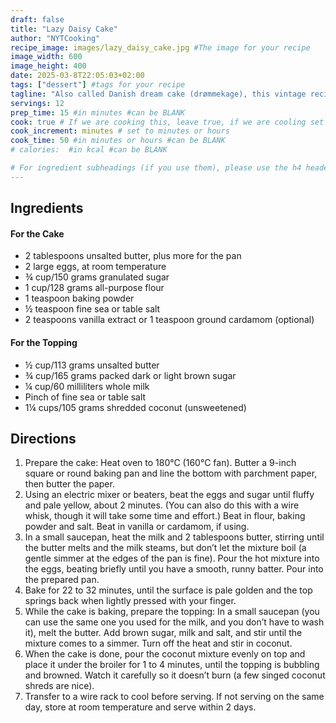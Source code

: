 ```yaml
---
draft: false
title: "Lazy Daisy Cake"
author: "NYTCooking"
recipe_image: images/lazy_daisy_cake.jpg #The image for your recipe
image_width: 600
image_height: 400
date: 2025-03-8T22:05:03+02:00
tags: ["dessert"] #tags for your recipe
tagline: "Also called Danish dream cake (drømmekage), this vintage recipe has a tender cake topped with a “lazy” frosting of butter, brown sugar and coconut."
servings: 12
prep_time: 15 #in minutes #can be BLANK
cook: true # If we are cooking this, leave true, if we are cooling set to false
cook_increment: minutes # set to minutes or hours
cook_time: 50 #in minutes or hours #can be BLANK
# calories:  #in kcal #can be BLANK

# For ingredient subheadings (if you use them), please use the h4 header.  For print view I have those elements targeted
---
```



## Ingredients

#### For the Cake
- 2 tablespoons unsalted butter, plus more for the pan
- 2 large eggs, at room temperature
- ¾ cup/150 grams granulated sugar
- 1 cup/128 grams all-purpose flour
- 1 teaspoon baking powder
- ½ teaspoon fine sea or table salt
- 2 teaspoons vanilla extract or 1 teaspoon ground cardamom (optional)

#### For the Topping
- ½ cup/113 grams unsalted butter
- ¾ cup/165 grams packed dark or light brown sugar
- ¼ cup/60 milliliters whole milk  
- Pinch of fine sea or table salt
- 1¼ cups/105 grams shredded coconut (unsweetened)

## Directions

1. Prepare the cake: Heat oven to 180°C (160°C fan). Butter a 9-inch square or round baking pan and line the bottom with parchment paper, then butter the paper.
2. Using an electric mixer or beaters, beat the eggs and sugar until fluffy and pale yellow, about 2 minutes. (You can also do this with a wire whisk, though it will take some time and effort.) Beat in flour, baking powder and salt. Beat in vanilla or cardamom, if using.
3. In a small saucepan, heat the milk and 2 tablespoons butter, stirring until the butter melts and the milk steams, but don’t let the mixture boil (a gentle simmer at the edges of the pan is fine). Pour the hot mixture into the eggs, beating briefly until you have a smooth, runny batter. Pour into the prepared pan.
4. Bake for 22 to 32 minutes, until the surface is pale golden and the top springs back when lightly pressed with your finger.
5. While the cake is baking, prepare the topping: In a small saucepan (you can use the same one you used for the milk, and you don’t have to wash it), melt the butter. Add brown sugar, milk and salt, and stir until the mixture comes to a simmer. Turn off the heat and stir in coconut.
6. When the cake is done, pour the coconut mixture evenly on top and place it under the broiler for 1 to 4 minutes, until the topping is bubbling and browned. Watch it carefully so it doesn’t burn (a few singed coconut shreds are nice).
7. Transfer to a wire rack to cool before serving. If not serving on the same day, store at room temperature and serve within 2 days.